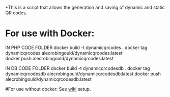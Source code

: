 *This is a script that allows the generation and saving of dynamic and static QR codes.

# For use with Docker:
IN PHP CODE FOLDER
docker build -t dynamicqrcodes .
docker tag dynamicqrcodes alecrobingould/dynamicqrcodes:latest  
docker push alecrobingould/dynamicqrcodes:latest

IN DB CODE FOLDER
docker build -t dynamicqrcodesdb .
docker tag dynamicqrcodesdb alecrobingould/dynamicqrcodesdb:latest
docker push alecrobingould/dynamicqrcodesdb:latest

#For use without docker:
See [wiki](https://github.com/AlecRobinGould/AntennasQRcodes/wiki) setup.
